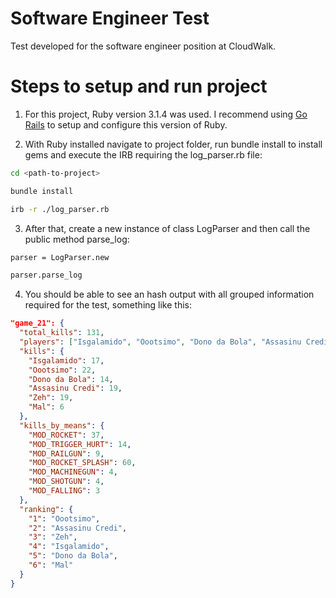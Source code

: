 # Software Engineer Test

Test developed for the software engineer position at CloudWalk.

# Steps to setup and run project

1. For this project, Ruby version 3.1.4 was used. I recommend using [Go Rails](https://gorails.com/guides) to setup and configure this version of Ruby.

2. With Ruby installed navigate to project folder, run bundle install to install gems and execute the IRB requiring the log_parser.rb file:

```bash
cd <path-to-project>

bundle install

irb -r ./log_parser.rb
```

3. After that, create a new instance of class LogParser and then call the public method parse_log:

```bash
parser = LogParser.new

parser.parse_log
```

4. You should be able to see an hash output with all grouped information required for the test, something like this:

```json
"game_21": {
  "total_kills": 131,
  "players": ["Isgalamido", "Oootsimo", "Dono da Bola", "Assasinu Credi", "Zeh", "Mal"],
  "kills": {
    "Isgalamido": 17, 
    "Oootsimo": 22, 
    "Dono da Bola": 14, 
    "Assasinu Credi": 19,
    "Zeh": 19,
    "Mal": 6
  },
  "kills_by_means": {
    "MOD_ROCKET": 37,
    "MOD_TRIGGER_HURT": 14,
    "MOD_RAILGUN": 9,
    "MOD_ROCKET_SPLASH": 60,
    "MOD_MACHINEGUN": 4,
    "MOD_SHOTGUN": 4,
    "MOD_FALLING": 3
  },
  "ranking": {
    "1": "Oootsimo",
    "2": "Assasinu Credi",
    "3": "Zeh",
    "4": "Isgalamido",
    "5": "Dono da Bola",
    "6": "Mal"
  }
}
```
